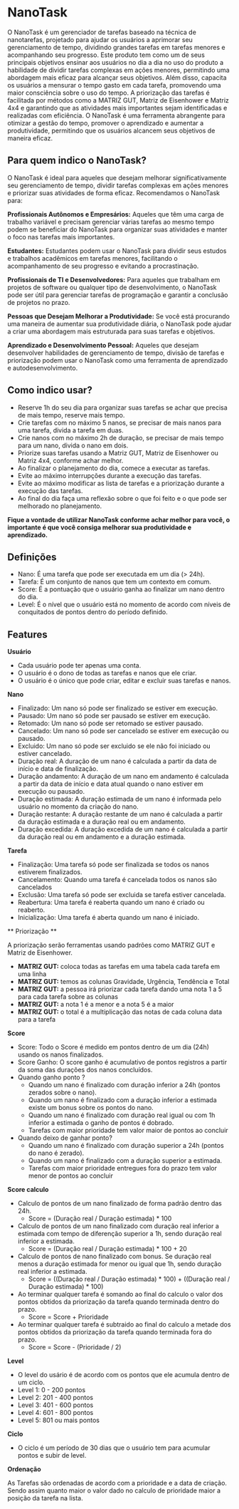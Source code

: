 # NanoTask

O NanoTask é um gerenciador de tarefas baseado na técnica de nanotarefas, projetado para ajudar os usuários a aprimorar seu gerenciamento de tempo,
dividindo grandes tarefas em tarefas menores e acompanhando seu progresso. Este produto tem como um de seus principais objetivos ensinar aos
usuários no dia a dia no uso do produto a habilidade de dividir tarefas complexas em ações menores, permitindo uma abordagem mais eficaz para alcançar seus objetivos.
Além disso, capacita os usuários a mensurar o tempo gasto em cada tarefa, promovendo uma maior consciência sobre o uso do tempo.
A priorização das tarefas é facilitada por métodos como a MATRIZ GUT, Matriz de Eisenhower e Matriz 4x4 e garantindo que as atividades mais importantes sejam
identificadas e realizadas com eficiência. O NanoTask é uma ferramenta abrangente para otimizar a gestão do tempo, promover o aprendizado e aumentar a produtividade,
permitindo que os usuários alcancem seus objetivos de maneira eficaz.

## Para quem indico o NanoTask?

O NanoTask é ideal para aqueles que desejam melhorar significativamente seu gerenciamento de tempo,
dividir tarefas complexas em ações menores e priorizar suas atividades de forma eficaz. Recomendamos o NanoTask para:

**Profissionais Autônomos e Empresários:** Aqueles que têm uma carga de trabalho variável e precisam gerenciar várias tarefas ao mesmo
tempo podem se beneficiar do NanoTask para organizar suas atividades e manter o foco nas tarefas mais importantes.

**Estudantes:** Estudantes podem usar o NanoTask para dividir seus estudos e trabalhos acadêmicos em tarefas menores,
facilitando o acompanhamento de seu progresso e evitando a procrastinação.

**Profissionais de TI e Desenvolvedores:** Para aqueles que trabalham em projetos de software ou qualquer tipo de desenvolvimento,
o NanoTask pode ser útil para gerenciar tarefas de programação e garantir a conclusão de projetos no prazo.

**Pessoas que Desejam Melhorar a Produtividade:** Se você está procurando uma maneira de aumentar sua produtividade diária,
o NanoTask pode ajudar a criar uma abordagem mais estruturada para suas tarefas e objetivos.

**Aprendizado e Desenvolvimento Pessoal:** Aqueles que desejam desenvolver habilidades de gerenciamento de tempo,
divisão de tarefas e priorização podem usar o NanoTask como uma ferramenta de aprendizado e autodesenvolvimento.

## Como indico usar?

- Reserve 1h do seu dia para organizar suas tarefas se achar que precisa de mais tempo, reserve mais tempo.
- Crie tarefas com no máximo 5 nanos, se precisar de mais nanos para uma tarefa, divida a tarefa em duas.
- Crie nanos com no máximo 2h de duração, se precisar de mais tempo para um nano, divida o nano em dois.
- Priorize suas tarefas usando a Matriz GUT, Matriz de Eisenhower ou Matriz 4x4, conforme achar melhor.
- Ao finalizar o planejamento do dia, comece a executar as tarefas.
- Evite ao máximo interrupções durante a execução das tarefas.
- Evite ao máximo modificar as lista de tarefas e a priorização durante a execução das tarefas.
- Ao final do dia faça uma reflexão sobre o que foi feito e o que pode ser melhorado no planejamento.

**Fique a vontade de utilizar NanoTask conforme achar melhor para você, o importante é que você consiga melhorar sua produtividade e aprendizado.**

## Definições

- Nano: É uma tarefa que pode ser executada em um dia (> 24h).
- Tarefa: É um conjunto de nanos que tem um contexto em comum.
- Score: É a pontuação que o usuário ganha ao finalizar um nano dentro do dia.
- Level: É o nível que o usuário está no momento de acordo com níveis de conquitados de pontos dentro do período definido.

## Features

**Usuário**

- Cada usuário pode ter apenas uma conta.
- O usuário é o dono de todas as tarefas e nanos que ele criar.
- O usuário é o único que pode criar, editar e excluir suas tarefas e nanos.

**Nano**

- Finalizado: Um nano só pode ser finalizado se estiver em execução.
- Pausado: Um nano só pode ser pausado se estiver em execução.
- Retomado: Um nano só pode ser retomado se estiver pausado.
- Cancelado: Um nano só pode ser cancelado se estiver em execução ou pausado.
- Excluido: Um nano só pode ser excluido se ele não foi iniciado ou estiver cancelado.
- Duração real: A duração de um nano é calculada a partir da data de início e data de finalização.
- Duração andamento: A duração de um nano em andamento é calculada a partir da data de início e data atual quando o nano estiver em execução ou pausado.
- Duração estimada: A duração estimada de um nano é informada pelo usuário no momento da criação do nano.
- Duração restante: A duração restante de um nano é calculada a partir da duração estimada e a duração real ou em andamento.
- Duração excedida: A duração excedida de um nano é calculada a partir da duração real ou em andamento e a duração estimada.

**Tarefa**

- Finalização: Uma tarefa só pode ser finalizada se todos os nanos estiverem finalizados.
- Cancelamento: Quando uma tarefa é cancelada todos os nanos são cancelados
- Exclusão: Uma tarefa só pode ser excluida se tarefa estiver cancelada.
- Reabertura: Uma tarefa é reaberta quando um nano é criado ou reaberto.
- Inicialização: Uma tarefa é aberta quando um nano é iniciado.

** Priorização **

A priorização serão ferramentas usando padrões como MATRIZ GUT e Matriz de Eisenhower.

- **MATRIZ GUT:** coloca todas as tarefas em uma tabela cada tarefa em uma linha
- **MATRIZ GUT:** temos as colunas Gravidade, Urgência, Tendência e Total
- **MATRIZ GUT:** a pessoa irá priorizar cada tarefa dando uma nota 1 a 5 para cada tarefa sobre as colunas
- **MATRIZ GUT:** a nota 1 é a menor e a nota 5 é a maior
- **MATRIZ GUT:** o total é a multiplicação das notas de cada coluna data para a tarefa

**Score**

- Score: Todo o Score é medido em pontos dentro de um dia (24h) usando os nanos finalizados.
- Score Ganho: O score ganho é acumulativo de pontos registros a partir da soma das durações dos nanos concluídos.
- Quando ganho ponto ?
    - Quando um nano é finalizado com duração inferior a 24h (pontos zerados sobre o nano).
    - Quando um nano é finalizado com a duração inferior a estimada existe um bonus sobre os pontos do nano.
    - Quando um nano é finalizado com duração real igual ou com 1h inferior a estimada o ganho de pontos é dobrado.
    - Tarefas com maior prioridade tem valor maior de pontos ao concluir
- Quando deixo de ganhar ponto?
    - Quando um nano é finalizado com duração superior a 24h (pontos do nano é zerado).
    - Quando um nano é finalizado com a duração superior a estimada.
    - Tarefas com maior prioridade entregues fora do prazo tem valor menor de pontos ao concluir

**Score calculo**

- Calculo de pontos de um nano finalizado de forma padrão dentro das 24h.
    - Score = (Duração real / Duração estimada) * 100
- Calculo de pontos de um nano finalizado com duração real inferior a estimada com tempo de diferenção superior a 1h, sendo duração real inferior a estimada.
    - Score = (Duração real / Duração estimada) * 100 + 20
- Calculo de pontos de nano finalizado com bonus. Se duração real menos a duração estimada for menor ou igual que 1h, sendo duração real inferior a estimada.
    - Score = ((Duração real / Duração estimada) * 100) + ((Duração real / Duração estimada) * 100)
- Ao terminar qualquer tarefa é somando ao final do calculo o valor dos pontos obtidos da priorização da tarefa quando terminada dentro do prazo.
    - Score = Score + Prioridade
- Ao terminar qualquer tarefa é subtraido ao final do calculo a metade dos pontos obtidos da priorização da tarefa quando terminada fora do prazo.
    - Score = Score - (Prioridade / 2)

**Level**

- O level do usário é de acordo com os pontos que ele acumula dentro de um ciclo.
- Level 1: 0 - 200 pontos
- Level 2: 201 - 400 pontos
- Level 3: 401 - 600 pontos
- Level 4: 601 - 800 pontos
- Level 5: 801 ou mais pontos

**Ciclo**

- O ciclo é um período de 30 dias que o usuário tem para acumular pontos e subir de level.

**Ordenação**

As Tarefas são ordenadas de acordo com a prioridade e a data de criação.
Sendo assim quanto maior o valor dado no calculo de prioridade maior a posição da tarefa na lista.
